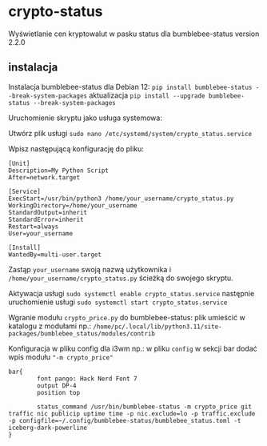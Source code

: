 # crypto-status
Wyświetlanie cen kryptowalut w pasku status dla bumblebee-status version 2.2.0

## instalacja
Instalacja bumblebee-status dla Debian 12:
`pip install bumblebee-status --break-system-packages`
aktualizacja
`pip install --upgrade bumblebee-status --break-system-packages`

Uruchomienie skryptu jako usługa systemowa:

Utwórz plik usługi `sudo nano /etc/systemd/system/crypto_status.service`

Wpisz następującą konfigurację do pliku:
```
[Unit]
Description=My Python Script
After=network.target

[Service]
ExecStart=/usr/bin/python3 /home/your_username/crypto_status.py
WorkingDirectory=/home/your_username
StandardOutput=inherit
StandardError=inherit
Restart=always
User=your_username

[Install]
WantedBy=multi-user.target
```

Zastąp `your_username` swoją nazwą użytkownika i `/home/your_username/crypto_status.py` ścieżką do swojego skryptu.

Aktywacja usługi `sudo systemctl enable crypto_status.service` następnie uruchomienie usługi 
`sudo systemctl start crypto_status.service`

Wgranie modułu `crypto_price.py` do bumblebee-status:
plik umieścić w katalogu z modułami np.:
`/home/pc/.local/lib/python3.11/site-packages/bumblebee_status/modules/contrib`

Konfiguracja w pliku config dla i3wm np.:
w pliku `config` w sekcji bar dodać wpis modułu `"-m crypto_price"`
```
bar{
        font pango: Hack Nerd Font 7
        output DP-4
        position top

        status_command /usr/bin/bumblebee-status -m crypto_price git traffic nic publicip uptime time -p nic.exclude=lo -p traffic.exclude -p configfile=~/.config/bumblebee-status/bumblebee_status.toml -t iceberg-dark-powerline 
}
```
